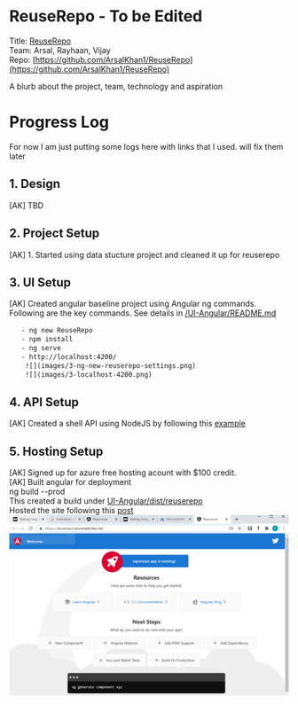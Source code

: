 # ReuseRepo - To be Edited

 Title: [ReuseRepo](https://reuserepo.azurewebsites.net/)  
 Team: Arsal, Rayhaan, Vijay  
 Repo: [https://github.com/ArsalKhan1/ReuseRepo](https://github.com/ArsalKhan1/ReuseRepo)  
  
 A blurb about the project, team, technology and aspiration  

# Progress Log 

For now I am just putting some logs here with links that I used. will fix them later

## 1. Design 
   [AK] TBD

## 2. Project Setup
   [AK] 1. Started using data stucture project and cleaned it up for reuserepo  
   
## 3. UI Setup
   [AK] Created angular baseline project using Angular ng commands. Following are the key commands. See details in [/UI-Angular/README.md](UI-Angular/README.md)
 
       - ng new ReuseRepo  
       - npm install  
       - ng serve  
       - http://localhost:4200/  
        ![](images/3-ng-new-reuserepo-settings.png)
        ![](images/3-localhost-4200.png)
      
## 4. API Setup
   [AK] Created a shell API using NodeJS by following this [example](https://www.toptal.com/nodejs/secure-rest-api-in-nodejs)  
 

## 5. Hosting Setup
   [AK] Signed up for azure free hosting acount with $100 credit.  
   [AK] Built angular for deployment  
        ng build --prod  
        This created a build under [UI-Angular/dist/reuserepo](UI-Angular/dist/reuserepo)  
        Hosted the site following this [post](https://www.c-sharpcorner.com/article/easily-deploy-angular-app-to-azure-from-visual-studio-code/)  
        ![](images/5-reuserepo-azurewebsite.png)        

   
